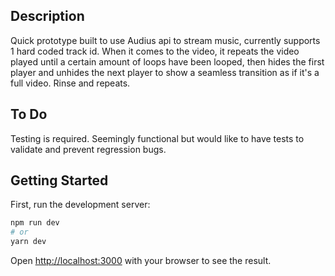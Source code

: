 ## Description

Quick prototype built to use Audius api to stream music, currently supports 1 hard coded track id.
When it comes to the video, it repeats the video played until a certain amount of loops have been looped, then hides the first player and unhides the next player to show a seamless transition as if it's a full video. Rinse and repeats.

## To Do

Testing is required. Seemingly functional but would like to have tests to validate and prevent regression bugs.

## Getting Started

First, run the development server:

```bash
npm run dev
# or
yarn dev
```

Open [http://localhost:3000](http://localhost:3000) with your browser to see the result.
